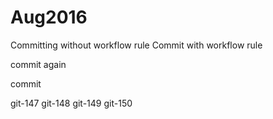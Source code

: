 # Aug2016

Committing without workflow rule
Commit with workflow rule

commit again

commit

git-147
git-148
git-149
git-150
